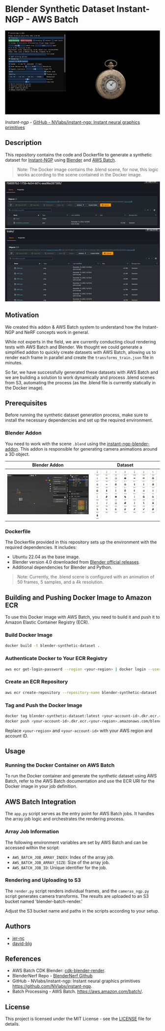# Blender Synthetic Dataset Instant-NGP - AWS Batch

![i-ngp](./assets/instant-ngp.png)

_Instant-ngp_ - [GitHub - NVlabs/instant-ngp: Instant neural graphics primitives](https://github.com/NVlabs/instant-ngp)

## Description

This repository contains the code and Dockerfile to generate a synthetic dataset for [Instant-NGP](https://github.com/jer-nc/instant-ngp-blender-addon) using [Blender](https://www.blender.org/) and [AWS Batch](https://aws.amazon.com/batch/).

> Note: The Docker image contains the .blend scene, for now, this logic works according to the scene contained in the Docker image.


![dataset](./assets/s3_1.png)
![dataset](./assets/s3_2.png)

## Motivation
We created this addon & AWS Batch system to understand how the Instant-NGP and NeRF concepts work in general.

While not experts in the field, we are currently conducting cloud rendering tests with AWS Batch and Blender. We thought we could generate a simplified addon to quickly create datasets with AWS Batch, allowing us to render each frame in parallel and create the `transforms_train.json` file in minutes.

So far, we have successfully generated these datasets with AWS Batch and we are building a solution to work dynamically and process .blend scenes from S3, automating the process (as the .blend file is currently statically in the Docker image).


## Prerequisites

Before running the synthetic dataset generation process, make sure to install the necessary dependencies and set up the required environment.

### Blender Addon

You need to work with the scene `.blend` using the [instant-ngp-blender-addon](https://github.com/jer-nc/instant-ngp-blender-addon). This addon is responsible for generating camera animations around a 3D object.

| Blender Addon                         | Dataset                               |
| ------------------------------------- | ------------------------------------- |
| ![addon-ngp](./assets/addon-bngp.png) | ![dataset](./assets/dataset-imgs.jpg) |

### Dockerfile

The Dockerfile provided in this repository sets up the environment with the required dependencies. It includes:

- Ubuntu 22.04 as the base image.
- Blender version 4.0 downloaded from [Blender official releases](https://www.blender.org/download/).
- Additional dependencies for Blender and Python.

> Note: Currently, the .blend scene is configured with an animation of 50 frames, 5 samples, and a 4k resolution.

## Building and Pushing Docker Image to Amazon ECR

To use this Docker image with AWS Batch, you need to build it and push it to Amazon Elastic Container Registry (ECR).

### Build Docker Image

```bash
docker build -t blender-synthetic-dataset .
```

### Authenticate Docker to Your ECR Registry

```bash
aws ecr get-login-password --region <your-region> | docker login --username AWS --password-stdin <your-account-id>.dkr.ecr.<your-region>.amazonaws.com
```

### Create an ECR Repository

```bash
aws ecr create-repository --repository-name blender-synthetic-dataset --region <your-region>
```

### Tag and Push the Docker Image

```bash
docker tag blender-synthetic-dataset:latest <your-account-id>.dkr.ecr.<your-region>.amazonaws.com/blender-synthetic-dataset:latest
docker push <your-account-id>.dkr.ecr.<your-region>.amazonaws.com/blender-synthetic-dataset:latest
```

Replace `<your-region>` and `<your-account-id>` with your AWS region and account ID.

## Usage

### Running the Docker Container on AWS Batch

To run the Docker container and generate the synthetic dataset using AWS Batch, refer to the AWS Batch documentation and use the ECR URI for the Docker image in your job definition.

## AWS Batch Integration

The `app.py` script serves as the entry point for AWS Batch jobs. It handles the array job logic and orchestrates the rendering process.

### Array Job Information

The following environment variables are set by AWS Batch and can be accessed within the script:

- `AWS_BATCH_JOB_ARRAY_INDEX`: Index of the array job.
- `AWS_BATCH_JOB_ARRAY_SIZE`: Size of the array job.
- `AWS_BATCH_JOB_ID`: Unique identifier for the job.

### Rendering and Uploading to S3

The `render.py` script renders individual frames, and the `cameras_ngp.py` script generates camera transforms. The results are uploaded to an S3 bucket named 'blender-batch-render.'

Adjust the S3 bucket name and paths in the scripts according to your setup.

## Authors

- [jer-nc](https://github.com/jer-nc)
- [david-blg](https://github.com/david-blg)

## References

- AWS Batch CDK Blender: [cdk-blender-render](https://github.com/mattiamatrix/cdk-blender-render).
- BlenderNerf Repo - [BlenderNerf Github](https://github.com/maximeraafat/BlenderNeRF)
- GitHub - NVlabs/instant-ngp: Instant neural graphics primitives https://github.com/NVlabs/instant-ngp.
- Batch Processing - AWS Batch. https://aws.amazon.com/batch/.

## License

This project is licensed under the MIT License - see the [LICENSE](LICENSE) file for details.